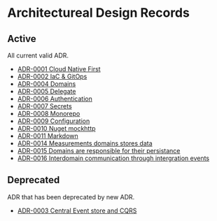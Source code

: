 # Architectureal Design Records

## Active

All current valid ADR.

- [ADR-0001 Cloud Native First](0001-cloud-native.md)
- [ADR-0002 IaC & GitOps](0002-gitops.md)
- [ADR-0004 Domains](0004-domains.md)
- [ADR-0005 Delegate](0005-delegation.md)
- [ADR-0006 Authentication](0006-authentication.md)
- [ADR-0007 Secrets](0007-secret-storage.md)
- [ADR-0008 Monorepo](0008-monorepo.md)
- [ADR-0009 Configuration](0009-configuration.md)
- [ADR-0010 Nuget mockhttp](0010-nuget-mockhttp.md)
- [ADR-0011 Markdown](0011-markdown.md)
- [ADR-0014 Measurements domains stores data](0014-measurements-domain-data.md)
- [ADR-0015 Domains are responsible for their persistance](0015-domains-responsible-for-persistance.md)
- [ADR-0016 Interdomain communication through intergration events](0016-interdomain-integration-events.md)

## Deprecated

ADR that has been deprecated by new ADR.

- [ADR-0003 Central Event store and CQRS](0003-event-store.md)
